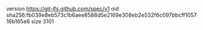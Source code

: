 version https://git-lfs.github.com/spec/v1
oid sha256:fb039e8eb573c1b6aee8588d5e2169e308eb2e532f6c097bbcff105716b165e6
size 3101
